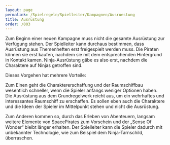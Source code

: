 ```yaml
---
layout: page
permalink: /Spielregeln/Spielleiter/Kampagnen/Ausruestung
title: Ausrüstung
order: /003
---
```




Zum Beginn einer neuen Kampagne muss nicht die gesamte Ausrüstung zur Verfügung stehen. Der Spielleiter kann durchaus bestimmen, dass Ausrüstung aus Themenheften erst freigespielt werden muss. Die Piraten können sie erst kaufen, nachdem sie mit dem entsprechenden Hintergrund in Kontakt kamen. Ninja-Ausrüstung gäbe es also erst, nachdem die Charaktere auf Ninjas getroffen sind.

Dieses Vorgehen hat mehrere Vorteile:

Zum Einen geht die Charaktererschaffung und der Raumschiffbau wesentlich schneller, wenn die Spieler anfangs weniger Optionen haben. Die Ausrüstung aus dem Grundregelwerk reicht aus, um ein wehrhaftes und interessantes Raumschiff zu erschaffen. Es sollen eben auch die Charaktere und die Ideen der Spieler im Mittelpunkt stehen und nicht die Ausrüstung.

Zum Anderen kommen so, durch das Erleben von Abenteuern, langsam weitere Elemente von SpacePirates zum Vorschein und der „Sense Of Wonder“ bleibt länger erhalten. Der Spielleiter kann die Spieler dadurch mit unbekannter Technologie, wie zum Beispiel dem Ninja-Tarnschild, überraschen.
